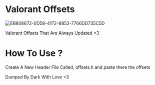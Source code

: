 # Valorant Offsets

![EB808672-0D58-4172-8852-7766DD735C5D](https://user-images.githubusercontent.com/71116958/173182486-2082807f-3481-499c-b089-2d754cda7c50.jpeg)

Valorant Offsets That Are Always Updated <3

# How To Use ?
Create A New Header File Called, offsets.h and paste there the offsets

Dumped By Dark With Love <3
